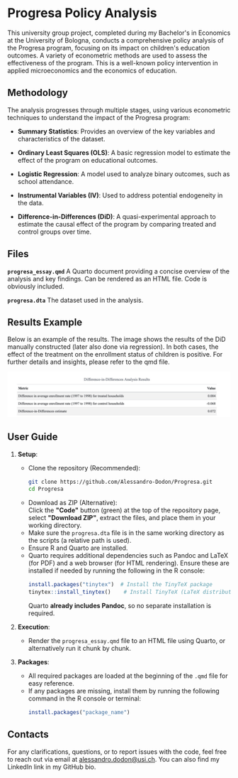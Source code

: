 # Progresa Policy Analysis  

This university group project, completed during my Bachelor's in Economics at the University of Bologna, conducts a comprehensive policy analysis of the Progresa program, focusing on its impact on children's education outcomes. A variety of econometric methods are used to assess the effectiveness of the program. This is a well-known policy intervention in applied microeconomics and the economics of education.  

## Methodology

The analysis progresses through multiple stages, using various econometric techniques to understand the impact of the Progresa program:

- **Summary Statistics**: Provides an overview of the key variables and characteristics of the dataset.

- **Ordinary Least Squares (OLS)**: A basic regression model to estimate the effect of the program on educational outcomes.

- **Logistic Regression**: A model used to analyze binary outcomes, such as school attendance.

- **Instrumental Variables (IV)**: Used to address potential endogeneity in the data.

- **Difference-in-Differences (DiD)**: A quasi-experimental approach to estimate the causal effect of the program by comparing treated and control groups over time.

## Files

**`progresa_essay.qmd`** A Quarto document providing a concise overview of the analysis and key findings. Can be rendered as an HTML file. Code is obviously included.

**`progresa.dta`** The dataset used in the analysis.

## Results Example

Below is an example of the results. The image shows the results of the DiD manually constructed (later also done via regression). In both cases, the effect of the treatment on the enrollment status of children is positive. For further details and insights, please refer to the qmd file.

![DiD](did.png)

## User Guide

1. **Setup**:  
   - Clone the repository (Recommended):  
     ```bash
     git clone https://github.com/Alessandro-Dodon/Progresa.git
     cd Progresa
     ```
   - Download as ZIP (Alternative):  
     Click the **"Code"** button (green) at the top of the repository page, select **"Download ZIP"**, extract the files, and place them in your working directory.  
   - Make sure the `progresa.dta` file is in the same working directory as the scripts (a relative path is used).  
   - Ensure R and Quarto are installed.  
   - Quarto requires additional dependencies such as Pandoc and LaTeX (for PDF) and a web browser (for HTML rendering). Ensure these are installed if needed by running the following in the R console:  
     ```r
     install.packages("tinytex")  # Install the TinyTeX package
     tinytex::install_tinytex()    # Install TinyTeX (LaTeX distribution)
     ```
     Quarto **already includes Pandoc**, so no separate installation is required.  

2. **Execution**:
   - Render the `progresa_essay.qmd` file to an HTML file using Quarto, or alternatively run it chunk by chunk.

3. **Packages**:
   - All required packages are loaded at the beginning of the `.qmd` file for easy reference.
   - If any packages are missing, install them by running the following command in the R console or terminal:
     ```r
     install.packages("package_name")
     ```
     
## Contacts
For any clarifications, questions, or to report issues with the code, feel free to reach out via email at alessandro.dodon@usi.ch. You can also find my LinkedIn link in my GitHub bio.

